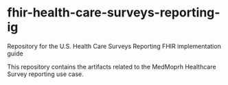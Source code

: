 # fhir-health-care-surveys-reporting-ig
Repository for the U.S. Health Care Surveys Reporting FHIR implementation guide

This repository contains the artifacts related to the MedMoprh Healthcare Survey reporting use case.
